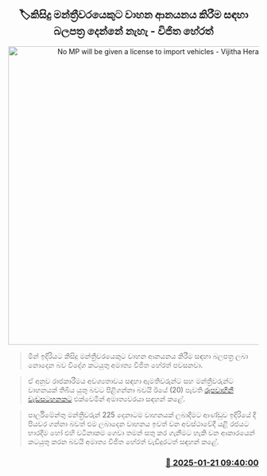 <p align='center'><b><h2 align='center' title='No MP will be given a license to import vehicles - Vijitha Herath'>🏷කිසිදු මන්ත්‍රීවරයෙකුට වාහන ආනයනය කිරීම සඳහා බලපත්‍ර දෙන්නේ නැහැ - විජිත හේරත්</h2></b></p>
<p align='center'><img src='https://helakuru.sgp1.cdn.digitaloceanspaces.com/esana/images/lib/vijitha-herath-derana.jpg' width='600' alt='No MP will be given a license to import vehicles - Vijitha Herath'></p>

> මින් ඉදිරියට කිසිදු මන්ත්‍රීවරයෙකුට වාහන ආනයනය කිරීම සඳහා බලපත්‍ර ලබා නොදෙන බව විදේශ කටයුතු අමාත්‍ය විජිත හේරත් පවසනවා.

> ඒ අනුව රාජකාරීමය අවශ්‍යතාවය සඳහා ඇමතිවරුන්ට සහ මන්ත්‍රීවරුන්ට වාහනයක් තිබිය යුතු බවට පිළිගන්නා බවයි ඊයේ (20) පැවති <a href='https://youtu.be/043dFp4efCc'>රූපවාහිනී වැඩසටහනකට</a> එක්වෙමින් අමාත්‍යවරයා සඳහන් කළේ.

> පාර්ලිමේන්තු මන්ත්‍රීවරුන් 225 දෙනාටම වාහනයක් ලබාදීමට ආණ්ඩුව ඉදිරියේ දී පියවර ගන්නා බවත් එම ලබාදෙන වාහනය ඉවත් වන අවස්ථාවේදී යළි රජයට භාරදීම හෝ එහි වටිනාකම ගෙවා තමන් සතු කර ගැනීමට හැකි වන ආකාරයෙන් කටයුතු කරන බවයි අමාත්‍ය විජිත හේරත් වැඩිදුරටත් සඳහන් කළේ. 



<h3 align='right'><a href='https://www.helakuru.lk/esana/p/106745/'>📅 2025-01-21 09:40:00</a></h3>
